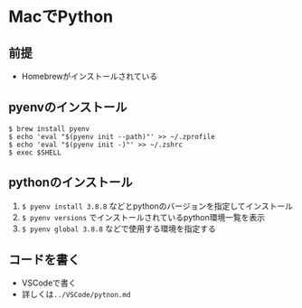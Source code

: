 # MacでPython

## 前提
- Homebrewがインストールされている

## pyenvのインストール
```shell
$ brew install pyenv
$ echo 'eval "$(pyenv init --path)"' >> ~/.zprofile
$ echo 'eval "$(pyenv init -)"' >> ~/.zshrc
$ exec $SHELL
```

## pythonのインストール
1. `$ pyenv install 3.8.8` などとpythonのバージョンを指定してインストール
2. `$ pyenv versions` でインストールされているpython環境一覧を表示
3. `$ pyenv global 3.8.8` などで使用する環境を指定する

## コードを書く
- VSCodeで書く
- 詳しくは`../VSCode/pytnon.md`
